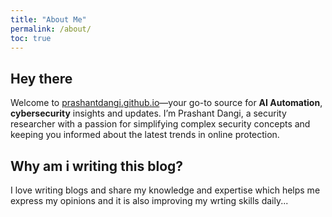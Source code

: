 ```yaml
---
title: "About Me"
permalink: /about/
toc: true
---
```


## Hey there 

Welcome to [prashantdangi.github.io](https://prashantdangi.github.io)—your go-to source for **AI Automation**, **cybersecurity** insights and updates. I’m Prashant Dangi, a security researcher with a passion for simplifying complex security concepts and keeping you informed about the latest trends in online protection.

## Why am i writing this blog?

I love writing blogs and share my knowledge and expertise which helps me express my opinions and it is also improving my wrting skills daily...
